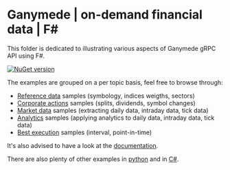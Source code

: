 # Ganymede | on-demand financial data | F#

This folder is dedicated to illustrating various aspects of Ganymede gRPC API using F#.

[![NuGet version](https://badge.fury.io/nu/systemathics.apis.svg)](https://badge.fury.io/nu/systemathics.apis)

The examples are grouped on a per topic basis, feel free to browse through:

- [Reference data](./1-Reference%20data/) samples (symbology, indices weigths, sectors)
- [Corporate actions](./2-Corporate%20actions/) samples (splits, dividends, symbol changes)
- [Market data](./3-Market%20data/) samples (extracting daily data, intraday data, tick data)
- [Analytics](./4-Analytics/) samples (applying analytics to daily data, intraday data, tick data)
- [Best execution](./5-Best%20execution/) samples (interval, point-in-time)

It's also advised to have a look at the [documentation](https://ganymede.cloud/api-documentation.html).

There are also plenty of other examples in [python](/python/) and in [C#](/csharp/).